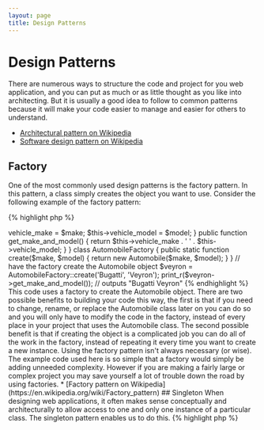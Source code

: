 ```yaml
---
layout: page
title: Design Patterns
---
```


# Design Patterns

There are numerous ways to structure the code and project for you web application, and you can put as much or as little
thought as you like into architecting. But it is usually a good idea to follow to common patterns because it will make
your code easier to manage and easier for others to understand.

* [Architectural pattern on Wikipedia](https://en.wikipedia.org/wiki/Architectural_pattern)
* [Software design pattern on Wikipedia](https://en.wikipedia.org/wiki/Software_design_pattern)

## Factory

One of the most commonly used design patterns is the factory pattern. In this pattern, a class simply creates
the object you want to use. Consider the following example of the factory pattern:

{% highlight php %}
<?php
class Automobile
{
    private $vehicle_make;
    private $vehicle_model;

    public function __construct($make, $model)
    {
        $this->vehicle_make = $make;
        $this->vehicle_model = $model;
    }

    public function get_make_and_model()
    {
        return $this->vehicle_make . ' ' . $this->vehicle_model;
    }
}

class AutomobileFactory
{
    public static function create($make, $model)
    {
        return new Automobile($make, $model);
    }
}

// have the factory create the Automobile object
$veyron = AutomobileFactory::create('Bugatti', 'Veyron');

print_r($veyron->get_make_and_model()); // outputs "Bugatti Veyron"
{% endhighlight %}

This code uses a factory to create the Automobile object. There are two possible benefits to building your code this
way, the first is that if you need to change, rename, or replace the Automobile class later on you can do so and you
will only have to modify the code in the factory, instead of every place in your project that uses the Automobile
class. The second possible benefit is that if creating the object is a complicated job you can do all of the work in
the factory, instead of repeating it every time you want to create a new instance.

Using the factory pattern isn't always necessary (or wise). The example code used here is so simple that a factory
would simply be adding unneeded complexity. However if you are making a fairly large or complex project you may save
yourself a lot of trouble down the road by using factories.

* [Factory pattern on Wikipedia](https://en.wikipedia.org/wiki/Factory_pattern)

## Singleton

When designing web applications, it often makes sense conceptually and architecturally to allow access to one and 
only one instance of a particular class. The singleton pattern enables us to do this.

{% highlight php %}
<?php 
class Singleton
{
    static $instance;

    private function __construct()
    {
    }

    public static function getInstance()
    {
        if (!isset(self::$instance)) {
            self::$instance = new self();
        }

        return self::$instance;
    }
}

$instance1 = Singleton::getInstance();
$instance2 = Singleton::getInstance();

echo $instance1 === $instance2; // outputs 1
{% endhighlight %}

The code above implements the singleton pattern using a statically scoped variable and the `getInstance()` method. 
Note that the constructor is declared as private to prevent instantiation outside of the class via `new` keyword.

The singleton pattern is useful when we need to make sure we only have a single instance of a class for the entire 
request lifecycle in a web application. This typically occurs when we have global objects (such as a Configuration 
class) or a shared resource (such as an event queue).

You should be wary when using the singleton pattern, as by its very nature it introduces global state into your 
application, reducing testability. In most cases, dependency injection can (and should) be used in place of a 
singleton class. Using dependency injection means that we do not introduce unnecessary coupling into the design of our 
application, as the object using the shared or global resource requires no knowledge of a concretely defined class.

* [Singleton pattern on Wikipedia](https://en.wikipedia.org/wiki/Singleton_pattern)

## Front Controller

The front controller pattern is where you have a single entrance point for you web application (e.g. index.php) that
handles all of the requests. This code is responsible for loading all of the dependencies, processing the request and
sending the response to the browser. The front controller pattern can be beneficial because it encourages modular code
and gives you a central place to hook in code that should be run for every request (such as input sanitization).

* [Front Controller pattern on Wikipedia](https://en.wikipedia.org/wiki/Front_Controller_pattern)

## Model-View-Controller

The model-view-controller (MVC) pattern and its relatives HMVC and MVVM let you break up code into logical objects that
serve very specific purposes. Models serve as a data access layer where data is fetched and returned in formats usable
throughout your application. Controllers handle the request, process the data returned from models and load views to
send in the response. And views are display templates (markup, xml, etc) that are sent in the response to the web
browser.

MVC is the most common architectural pattern used in the popular [PHP frameworks](https://github.com/codeguy/php-the-right-way/wiki/Frameworks).

Learn more about MVC and its relatives:

* [MVC](https://en.wikipedia.org/wiki/Model%E2%80%93View%E2%80%93Controller)
* [HMVC](https://en.wikipedia.org/wiki/Hierarchical_model%E2%80%93view%E2%80%93controller)
* [MVVM](https://en.wikipedia.org/wiki/Model_View_ViewModel)
